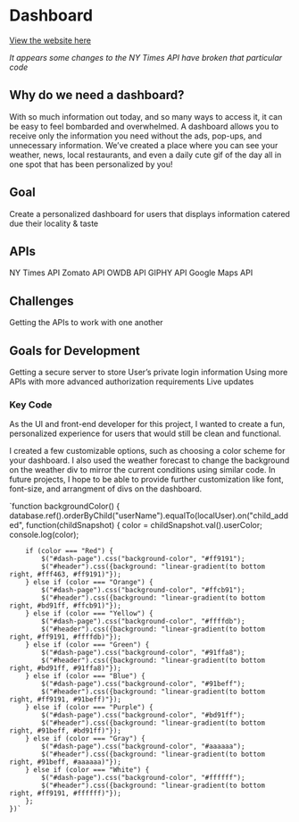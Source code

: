 # Dashboard
[View the website here](https://amandakaywiggins.github.io/Dashboard/)

*It appears some changes to the NY Times API have broken that particular code*

## Why do we need a dashboard?
With so much information out today, and so many ways to access it, it can be easy to feel bombarded and overwhelmed. A dashboard allows you to receive only the information you need without the ads, pop-ups, and unnecessary information. We’ve created a place where you can see your weather, news, local restaurants, and even a daily cute gif of the day all in one spot that has been personalized by you!

## Goal
Create a personalized dashboard for users that displays information catered due their locality & taste

## APIs
NY Times API
Zomato API
OWDB API
GIPHY API
Google Maps API

## Challenges
Getting the APIs to work with one another

## Goals for Development
Getting a secure server to store 
User’s private login information
Using more APIs with more advanced authorization requirements
Live updates

### Key Code
As the UI and front-end developer for this project, I wanted to create a fun, personalized experience for users that would still be clean and functional. 

I created a few customizable options, such as choosing a color scheme for your dashboard. I also used the weather forecast to change the background on the weather div to mirror the current conditions using similar code. In future projects, I hope to be able to provide further customization like font, font-size, and arrangment of divs on the dashboard.


`function backgroundColor() {
    database.ref().orderByChild("userName").equalTo(localUser).on("child_added", function(childSnapshot) {
        color = childSnapshot.val().userColor;
        console.log(color);

        if (color === "Red") {
            $("#dash-page").css("background-color", "#ff9191");
            $("#header").css({background: "linear-gradient(to bottom right, #fff463, #ff9191)"});
        } else if (color === "Orange") {
            $("#dash-page").css("background-color", "#ffcb91"); 
            $("#header").css({background: "linear-gradient(to bottom right, #bd91ff, #ffcb91)"});            
        } else if (color === "Yellow") {
            $("#dash-page").css("background-color", "#ffffdb");
            $("#header").css({background: "linear-gradient(to bottom right, #ff9191, #ffffdb)"});            
        } else if (color === "Green") {
            $("#dash-page").css("background-color", "#91ffa8");
            $("#header").css({background: "linear-gradient(to bottom right, #bd91ff, #91ffa8)"});            
        } else if (color === "Blue") {
            $("#dash-page").css("background-color", "#91beff");        
            $("#header").css({background: "linear-gradient(to bottom right, #ff9191, #91beff)"});            
        } else if (color === "Purple") {
            $("#dash-page").css("background-color", "#bd91ff");        
            $("#header").css({background: "linear-gradient(to bottom right, #91beff, #bd91ff)"});            
        } else if (color === "Gray") {
            $("#dash-page").css("background-color", "#aaaaaa");        
            $("#header").css({background: "linear-gradient(to bottom right, #91beff, #aaaaaa)"});            
        } else if (color === "White") {
            $("#dash-page").css("background-color", "#ffffff");        
            $("#header").css({background: "linear-gradient(to bottom right, #ff9191, #ffffff)"});            
        };
    })`

